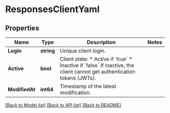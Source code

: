 # ResponsesClientYaml

## Properties

Name | Type | Description | Notes
------------ | ------------- | ------------- | -------------
**Login** | **string** | Unique client login. | 
**Active** | **bool** | Client state:  * Active if &#x60;true&#x60; * Inactive if &#x60;false&#x60;  If inactive, the client cannot get authentication tokens (JWTs).  | 
**ModifiedAt** | **int64** | Timestamp of the latest modification. | 

[[Back to Model list]](../README.md#documentation-for-models) [[Back to API list]](../README.md#documentation-for-api-endpoints) [[Back to README]](../README.md)


